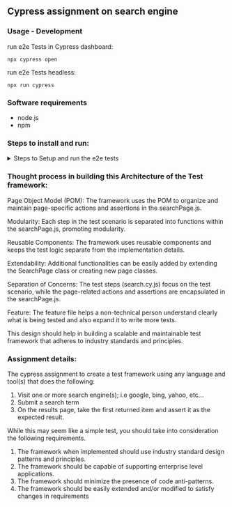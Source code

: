 ## Cypress assignment on search engine

### Usage - Development
run e2e Tests in Cypress dashboard:

```shell
npx cypress open
```
run e2e Tests headless:

```shell
npx run cypress
```

### Software requirements
- node.js
- npm


### Steps to install and run:
<details>
<summary>
  Steps to Setup and run the e2e tests
</summary>

1. Download and install node.js and npm packages for your OS
2. Run `npm install` in the shell
2. Run `npx run cypress` in the shell to run the e2e tests headless
</details>

### Thought process in building this Architecture of the Test framework:
Page Object Model (POM): The framework uses the POM to organize and maintain page-specific actions and assertions in the searchPage.js.

Modularity: Each step in the test scenario is separated into functions within the searchPage.js, promoting modularity.

Reusable Components: The framework uses reusable components and keeps the test logic separate from the implementation details.

Extendability: Additional functionalities can be easily added by extending the SearchPage class or creating new page classes.

Separation of Concerns: The test steps (search.cy.js) focus on the test scenario, while the page-related actions and assertions are encapsulated in the searchPage.js.

Feature: The feature file helps a non-technical person understand clearly what is being tested and also expand it to write more tests.

This design should help in building a scalable and maintainable test framework that adheres to industry standards and principles.

### Assignment details:
The cypress assignment to create a test framework using any language and tool(s) that does the following:
1. Visit one or more search engine(s); i.e google, bing, yahoo, etc...
2. Submit a search term
3. On the results page, take the first returned item and assert it as the expected result.
 
While this may seem like a simple test, you should take into consideration the following requirements.
1. The framework when implemented should use industry standard design patterns and principles.
2. The framework should be capable of supporting enterprise level applications.
3. The framework should minimize the presence of code anti-patterns.
4. The framework should be easily extended and/or modified to satisfy changes in requirements